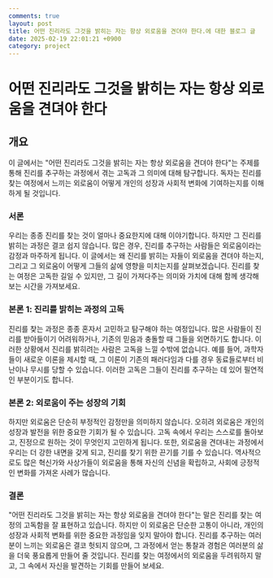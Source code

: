 ```yaml
---
comments: true
layout: post
title: 어떤 진리라도 그것을 밝히는 자는 항상 외로움을 견뎌야 한다.에 대한 블로그 글
date: 2025-02-19 22:01:21 +0900
category: project
---
```


# 어떤 진리라도 그것을 밝히는 자는 항상 외로움을 견뎌야 한다

## 개요
이 글에서는 "어떤 진리라도 그것을 밝히는 자는 항상 외로움을 견뎌야 한다"는 주제를 통해 진리를 추구하는 과정에서 겪는 고독과 그 의미에 대해 탐구합니다. 독자는 진리를 찾는 여정에서 느끼는 외로움이 어떻게 개인의 성장과 사회적 변화에 기여하는지를 이해하게 될 것입니다.

### 서론
우리는 종종 진리를 찾는 것이 얼마나 중요한지에 대해 이야기합니다. 하지만 그 진리를 밝히는 과정은 결코 쉽지 않습니다. 많은 경우, 진리를 추구하는 사람들은 외로움이라는 감정과 마주하게 됩니다. 이 글에서는 왜 진리를 밝히는 자들이 외로움을 견뎌야 하는지, 그리고 그 외로움이 어떻게 그들의 삶에 영향을 미치는지를 살펴보겠습니다. 진리를 찾는 여정은 고독한 길일 수 있지만, 그 길이 가져다주는 의미와 가치에 대해 함께 생각해보는 시간을 가져보세요.

### 본론 1: 진리를 밝히는 과정의 고독
진리를 찾는 과정은 종종 혼자서 고민하고 탐구해야 하는 여정입니다. 많은 사람들이 진리를 받아들이기 어려워하거나, 기존의 믿음과 충돌할 때 그들을 외면하기도 합니다. 이러한 상황에서 진리를 밝히려는 사람은 고독을 느낄 수밖에 없습니다. 예를 들어, 과학자들이 새로운 이론을 제시할 때, 그 이론이 기존의 패러다임과 다를 경우 동료들로부터 비난이나 무시를 당할 수 있습니다. 이러한 고독은 그들이 진리를 추구하는 데 있어 필연적인 부분이기도 합니다.

### 본론 2: 외로움이 주는 성장의 기회
하지만 외로움은 단순히 부정적인 감정만을 의미하지 않습니다. 오히려 외로움은 개인의 성장과 발전을 위한 중요한 기회가 될 수 있습니다. 고독 속에서 우리는 스스로를 돌아보고, 진정으로 원하는 것이 무엇인지 고민하게 됩니다. 또한, 외로움을 견뎌내는 과정에서 우리는 더 강한 내면을 갖게 되고, 진리를 찾기 위한 끈기를 기를 수 있습니다. 역사적으로도 많은 혁신가와 사상가들이 외로움을 통해 자신의 신념을 확립하고, 사회에 긍정적인 변화를 가져온 사례가 많습니다.

### 결론
"어떤 진리라도 그것을 밝히는 자는 항상 외로움을 견뎌야 한다"는 말은 진리를 찾는 여정의 고독함을 잘 표현하고 있습니다. 하지만 이 외로움은 단순한 고통이 아니라, 개인의 성장과 사회적 변화를 위한 중요한 과정임을 잊지 말아야 합니다. 진리를 추구하는 여러분이 느끼는 외로움은 결코 헛되지 않으며, 그 과정에서 얻는 통찰과 경험은 여러분의 삶을 더욱 풍요롭게 만들어 줄 것입니다. 진리를 찾는 여정에서의 외로움을 두려워하지 말고, 그 속에서 자신을 발견하는 기회를 만들어 보세요.
